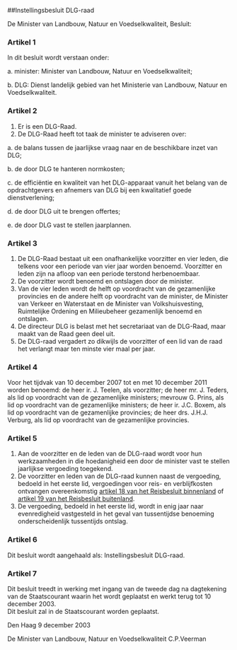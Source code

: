 <meta http-equiv='Content-Type' content='text/html; charset=utf-8' />

##Instellingsbesluit DLG-raad

De Minister van Landbouw, Natuur en Voedselkwaliteit,  Besluit:    

### Artikel  1  

In dit besluit wordt verstaan onder: 

a. minister: Minister van Landbouw, Natuur en Voedselkwaliteit;  

b. DLG: Dienst landelijk gebied van het Ministerie van Landbouw, Natuur en Voedselkwaliteit.    

### Artikel  2  

1.  Er is een DLG-Raad.   
2.  De DLG-Raad heeft tot taak de minister te adviseren over: 

a. de balans tussen de jaarlijkse vraag naar en de beschikbare inzet van DLG;  

b. de door DLG te hanteren normkosten;  

c. de efficiëntie en kwaliteit van het DLG-apparaat vanuit het belang van de opdrachtgevers en afnemers van DLG bij een kwalitatief goede dienstverlening;  

d. de door DLG uit te brengen offertes;  

e. de door DLG vast te stellen jaarplannen.     

### Artikel  3  

1.  De DLG-Raad bestaat uit een onafhankelijke voorzitter en vier leden, die telkens voor een periode van vier jaar worden benoemd. Voorzitter en leden zijn na afloop van een periode terstond herbenoembaar.   
2.  De voorzitter wordt benoemd en ontslagen door de minister.   
3.  Van de vier leden wordt de helft op voordracht van de gezamenlijke provincies en de andere helft op voordracht van de minister, de Minister van Verkeer en Waterstaat en de Minister van Volkshuisvesting, Ruimtelijke Ordening en Milieubeheer gezamenlijk benoemd en ontslagen.   
4.  De directeur DLG is belast met het secretariaat van de DLG-Raad, maar maakt van de Raad geen deel uit.   
5.  De DLG-raad vergadert zo dikwijls de voorzitter of een lid van de raad het verlangt maar ten minste vier maal per jaar.   

### Artikel  4  

Voor het tijdvak van 10 december 2007 tot en met 10 december 2011 worden benoemd: de heer ir. J. Teelen, als voorzitter; de heer mr. J. Teders, als lid op voordracht van de gezamenlijke ministers; mevrouw G. Prins, als lid op voordracht van de gezamenlijke ministers; de heer ir. J.C. Boxem, als lid op voordracht van de gezamenlijke provincies; de heer drs. J.H.J. Verburg, als lid op voordracht van de gezamenlijke provincies.  

### Artikel  5  

1.  Aan de voorzitter en de leden van de DLG-raad wordt voor hun werkzaamheden in die hoedanigheid een door de minister vast te stellen jaarlijkse vergoeding toegekend.   
2.  De voorzitter en leden van de DLG-raad kunnen naast de vergoeding, bedoeld in het eerste lid, vergoedingen voor reis- en verblijfkosten ontvangen overeenkomstig [artikel 18 van het Reisbesluit binnenland](../../../../AMvB/reisbesluit/binnenland/BWBR0005889/README.md) of [artikel 19 van het Reisbesluit buitenland](../../../../AMvB/reisbesluit/buitenland/BWBR0006842/README.md).   
3.  De vergoeding, bedoeld in het eerste lid, wordt in enig jaar naar evenredigheid vastgesteld in het geval van tussentijdse benoeming onderscheidenlijk tussentijds ontslag.   

### Artikel  6  

Dit besluit wordt aangehaald als: Instellingsbesluit DLG-raad.  

### Artikel  7  

Dit besluit treedt in werking met ingang van de tweede dag na dagtekening van de Staatscourant waarin het wordt geplaatst en werkt terug tot 10 december 2003.  
Dit besluit zal in de Staatscourant worden geplaatst.   

Den Haag 
9 december 2003    

De 
Minister van Landbouw, Natuur en Voedselkwaliteit
C.P.Veerman    
